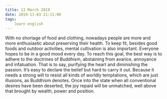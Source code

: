 ```yaml
---
title: 13 March 2019
date: 2019-11-03 21:11:00
tags:
    learn english
---
```

With no shortage of food and clothing,
nowadays people are more and more enthusiastic about preserving their health. To
keep fit, besides good foods and outdoor activities, mental cultivation is also
important. Everyone hopes to be in a good mood every day. To reach this goal,
the best way is to adhere to the doctrines of Buddhism, abstaining from
avarice, annoyance and infatuation. That is to say, purifying the heart and
diminishing the passion. It’s easy to declare the belief but hard to carry it out. Because it
needs a strong will to resist all kinds of worldly temptations, which are just
illusions, as Buddhism denotes. Once into the state when all conventional
desires have been deserted, the joy repaid will be unmatched, well above that
brought by wealth, power and position.   